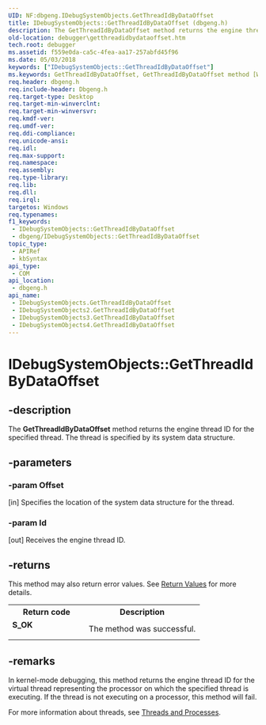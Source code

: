 ```yaml
---
UID: NF:dbgeng.IDebugSystemObjects.GetThreadIdByDataOffset
title: IDebugSystemObjects::GetThreadIdByDataOffset (dbgeng.h)
description: The GetThreadIdByDataOffset method returns the engine thread ID for the specified thread. The thread is specified by its system data structure.
old-location: debugger\getthreadidbydataoffset.htm
tech.root: debugger
ms.assetid: f559e0da-ca5c-4fea-aa17-257abfd45f96
ms.date: 05/03/2018
keywords: ["IDebugSystemObjects::GetThreadIdByDataOffset"]
ms.keywords: GetThreadIdByDataOffset, GetThreadIdByDataOffset method [Windows Debugging], GetThreadIdByDataOffset method [Windows Debugging],IDebugSystemObjects interface, GetThreadIdByDataOffset method [Windows Debugging],IDebugSystemObjects2 interface, GetThreadIdByDataOffset method [Windows Debugging],IDebugSystemObjects3 interface, GetThreadIdByDataOffset method [Windows Debugging],IDebugSystemObjects4 interface, IDebugSystemObjects interface [Windows Debugging],GetThreadIdByDataOffset method, IDebugSystemObjects.GetThreadIdByDataOffset, IDebugSystemObjects2 interface [Windows Debugging],GetThreadIdByDataOffset method, IDebugSystemObjects2::GetThreadIdByDataOffset, IDebugSystemObjects3 interface [Windows Debugging],GetThreadIdByDataOffset method, IDebugSystemObjects3::GetThreadIdByDataOffset, IDebugSystemObjects4 interface [Windows Debugging],GetThreadIdByDataOffset method, IDebugSystemObjects4::GetThreadIdByDataOffset, IDebugSystemObjects::GetThreadIdByDataOffset, IDebugSystemObjects_bb1b0f35-219b-4883-8df7-d90a96441720.xml, dbgeng/IDebugSystemObjects2::GetThreadIdByDataOffset, dbgeng/IDebugSystemObjects3::GetThreadIdByDataOffset, dbgeng/IDebugSystemObjects4::GetThreadIdByDataOffset, dbgeng/IDebugSystemObjects::GetThreadIdByDataOffset, debugger.getthreadidbydataoffset
req.header: dbgeng.h
req.include-header: Dbgeng.h
req.target-type: Desktop
req.target-min-winverclnt: 
req.target-min-winversvr: 
req.kmdf-ver: 
req.umdf-ver: 
req.ddi-compliance: 
req.unicode-ansi: 
req.idl: 
req.max-support: 
req.namespace: 
req.assembly: 
req.type-library: 
req.lib: 
req.dll: 
req.irql: 
targetos: Windows
req.typenames: 
f1_keywords:
 - IDebugSystemObjects::GetThreadIdByDataOffset
 - dbgeng/IDebugSystemObjects::GetThreadIdByDataOffset
topic_type:
 - APIRef
 - kbSyntax
api_type:
 - COM
api_location:
 - dbgeng.h
api_name:
 - IDebugSystemObjects.GetThreadIdByDataOffset
 - IDebugSystemObjects2.GetThreadIdByDataOffset
 - IDebugSystemObjects3.GetThreadIdByDataOffset
 - IDebugSystemObjects4.GetThreadIdByDataOffset
---
```


# IDebugSystemObjects::GetThreadIdByDataOffset


## -description

The <b>GetThreadIdByDataOffset</b> method returns the engine thread ID for the specified thread.  The thread is specified by its system data structure.

## -parameters

### -param Offset 

[in]
Specifies the location of the system data structure for the thread.

### -param Id 

[out]
Receives the engine thread ID.

## -returns

This method may also return error values.  See <a href="https://docs.microsoft.com/windows-hardware/drivers/debugger/hresult-values">Return Values</a> for more details.

<table>
<tr>
<th>Return code</th>
<th>Description</th>
</tr>
<tr>
<td width="40%">
<dl>
<dt><b>S_OK</b></dt>
</dl>
</td>
<td width="60%">
The method was successful.

</td>
</tr>
</table>

## -remarks

In kernel-mode debugging, this method returns the engine thread ID for the virtual thread representing the processor on which the specified thread is executing.  If the thread is not executing on a processor, this method will fail. 

For more information about threads, see <a href="https://docs.microsoft.com/windows-hardware/drivers/debugger/threads-and-processes">Threads and Processes</a>.

